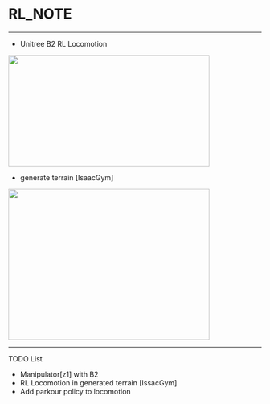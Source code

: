 # RL_NOTE

---
+ Unitree B2 RL Locomotion

<img src="https://github.com/rlawlsdn1130/RL_NOTE/assets/88181153/642881e8-058c-4d8d-8fe1-84afb4678a9c" width="400px" height="221px">


+ generate terrain [IsaacGym]

<img src="https://github.com/rlawlsdn1130/RL_NOTE/assets/88181153/9edb3527-d3b1-4659-a122-6e0a7a7ce3b8" width="400" height="300"/>

---
TODO List
+ Manipulator[z1] with B2
+ RL Locomotion in generated terrain [IssacGym]
+ Add parkour policy to locomotion
